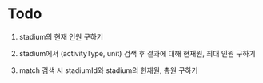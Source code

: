 # Todo

1. stadium의 현재 인원 구하기

2. stadium에서 (activityType, unit) 검색 후 결과에 대해 현재원, 최대 인원 구하기

3. match 검색 시 stadiumId와 stadium의 현재원, 총원 구하기